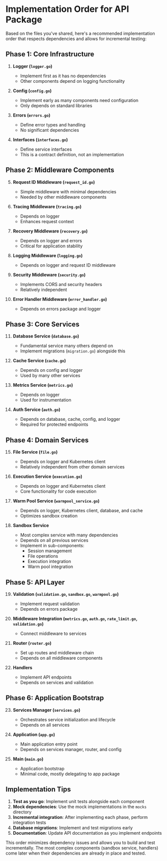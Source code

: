 # Implementation Order for API Package

Based on the files you've shared, here's a recommended implementation order that respects dependencies and allows for incremental testing:

## Phase 1: Core Infrastructure

1. **Logger (`logger.go`)**
   - Implement first as it has no dependencies
   - Other components depend on logging functionality

2. **Config (`config.go`)**
   - Implement early as many components need configuration
   - Only depends on standard libraries

3. **Errors (`errors.go`)**
   - Define error types and handling
   - No significant dependencies

4. **Interfaces (`interfaces.go`)**
   - Define service interfaces
   - This is a contract definition, not an implementation

## Phase 2: Middleware Components

5. **Request ID Middleware (`request_id.go`)**
   - Simple middleware with minimal dependencies
   - Needed by other middleware components

6. **Tracing Middleware (`tracing.go`)**
   - Depends on logger
   - Enhances request context

7. **Recovery Middleware (`recovery.go`)**
   - Depends on logger and errors
   - Critical for application stability

8. **Logging Middleware (`logging.go`)**
   - Depends on logger and request ID middleware

9. **Security Middleware (`security.go`)**
   - Implements CORS and security headers
   - Relatively independent

10. **Error Handler Middleware (`error_handler.go`)**
    - Depends on errors package and logger

## Phase 3: Core Services

11. **Database Service (`database.go`)**
    - Fundamental service many others depend on
    - Implement migrations (`migration.go`) alongside this

12. **Cache Service (`cache.go`)**
    - Depends on config and logger
    - Used by many other services

13. **Metrics Service (`metrics.go`)**
    - Depends on logger
    - Used for instrumentation

14. **Auth Service (`auth.go`)**
    - Depends on database, cache, config, and logger
    - Required for protected endpoints

## Phase 4: Domain Services

15. **File Service (`file.go`)**
    - Depends on logger and Kubernetes client
    - Relatively independent from other domain services

16. **Execution Service (`execution.go`)**
    - Depends on logger and Kubernetes client
    - Core functionality for code execution

17. **Warm Pool Service (`warmpool_service.go`)**
    - Depends on logger, Kubernetes client, database, and cache
    - Optimizes sandbox creation

18. **Sandbox Service**
    - Most complex service with many dependencies
    - Depends on all previous services
    - Implement in sub-components:
      - Session management
      - File operations
      - Execution integration
      - Warm pool integration

## Phase 5: API Layer

19. **Validation (`validation.go`, `sandbox.go`, `warmpool.go`)**
    - Implement request validation
    - Depends on errors package

20. **Middleware Integration (`metrics.go`, `auth.go`, `rate_limit.go`, `validation.go`)**
    - Connect middleware to services

21. **Router (`router.go`)**
    - Set up routes and middleware chain
    - Depends on all middleware components

22. **Handlers**
    - Implement API endpoints
    - Depends on services and validation

## Phase 6: Application Bootstrap

23. **Services Manager (`services.go`)**
    - Orchestrates service initialization and lifecycle
    - Depends on all services

24. **Application (`app.go`)**
    - Main application entry point
    - Depends on services manager, router, and config

25. **Main (`main.go`)**
    - Application bootstrap
    - Minimal code, mostly delegating to app package

## Implementation Tips

1. **Test as you go**: Implement unit tests alongside each component
2. **Mock dependencies**: Use the mock implementations in the `mocks` directory
3. **Incremental integration**: After implementing each phase, perform integration tests
4. **Database migrations**: Implement and test migrations early
5. **Documentation**: Update API documentation as you implement endpoints

This order minimizes dependency issues and allows you to build and test incrementally. The most complex components (sandbox service, handlers) come later when their dependencies are already in place and tested.

